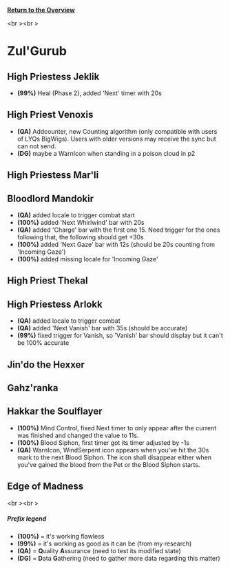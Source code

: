 <b><a href="https://github.com/MOUZU/BigWigs"> Return to the Overview </a></b>

<br \><br \>
# Zul'Gurub

## High Priestess Jeklik
- <b>(99%)</b> Heal (Phase 2), added 'Next' timer with 20s

## High Priest Venoxis
- <b>(QA)</b> Addcounter, new Counting algorithm (only compatible with users of LYQs BigWigs). Users with older versions may receive the sync but can not send.
- <b>(DG)</b> maybe a WarnIcon when standing in a poison cloud in p2 

## High Priestess Mar'li

## Bloodlord Mandokir
- <b>(QA)</b> added locale to trigger combat start
- <b>(100%)</b> added 'Next Whirlwind' bar with 20s
- <b>(QA)</b> added 'Charge' bar with the first one 15. Need trigger for the ones following that, the following should get +30s
- <b>(100%)</b> added 'Next Gaze' bar with 12s (should be 20s counting from 'Incoming Gaze')
- <b>(100%)</b> added missing locale for 'Incoming Gaze'

## High Priest Thekal

## High Priestess Arlokk
- <b>(QA)</b> added locale to trigger combat
- <b>(QA)</b> added 'Next Vanish' bar with 35s (should be accurate)
- <b>(99%)</b> fixed trigger for Vanish, so 'Vanish' bar should display but it can't be 100% accurate

## Jin'do the Hexxer

## Gahz'ranka

## Hakkar the Soulflayer
- <b>(100%)</b> Mind Control, fixed Next timer to only appear after the current was finished and changed the value to 11s.
- <b>(100%)</b> Blood Siphon, first timer got its timer adjusted by -1s
- <b>(QA)</b> WarnIcon, WindSerpent icon appears when you've hit the 30s mark to the next Blood Siphon. The icon shall disappear either when you've gained the blood from the Pet or the Blood Siphon starts.

## Edge of Madness

<br \><br \>
##### Prefix legend
- <b>(100%)</b>  = it's working flawless
- <b>(99%)</b>   = it's working as good as it can be (from my research)
- <b>(QA)</b>    = <b>Q</b>uality <b>A</b>ssurance (need to test its modified state)
- <b>(DG)</b>    = <b>D</b>ata <b>G</b>athering (need to gather more data regarding this matter)
